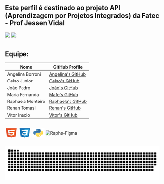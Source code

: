 ## Este perfil é destinado ao projeto API (Aprendizagem por Projetos Integrados) da Fatec - Prof Jessen Vidal 

<img src="https://github-readme-stats-wheat-two-53.vercel.app/api?username=equipeAdalove&theme=aura&hide_border=false&include_all_commits=false&count_private=false"  width="364px" /> <img src="https://github-readme-streak-stats.herokuapp.com/?user=equipeAdalove&theme=aura&hide_border=false"  width="400px" />

#
## Equipe:

| Nome | GitHub Profile |
| --- | --- |
|Angelina Borroni | [Angelina's GitHub](https://github.com/borroniff) |
| Celso Junior |  [Celso's GitHub](https://github.com/celsick) |
| João Pedro | [João's GitHub](https://github.com/JoaoPedroCava) | 
| Maria Fernanda |  [Mafe's GitHub](https://github.com/Madhs31) |
| Raphaela Monteiro | [Raphaela's GitHub](https://github.com/raphaelamonteiro) |
| Renan Tomasi |  [Renan's GitHub](https://github.com/renan21-tg) |
| Vitor Inacio | [Vitor's GitHub](https://github.com/VitorRibeiro024) | 

 
<div style="display: inline_block"><br>
  
  <img align="center" alt="Raphs-HTML" height="30" width="40" src="https://raw.githubusercontent.com/devicons/devicon/master/icons/html5/html5-original.svg">
  
  <img align="center" alt="Raphs-CSS" height="30" width="40" src="https://raw.githubusercontent.com/devicons/devicon/master/icons/css3/css3-original.svg">
  
  <img align="center" alt="Raphs-Python" height="30" width="40" src="https://raw.githubusercontent.com/devicons/devicon/master/icons/python/python-original.svg">
  <img align="center" alt="Raphs-Figma" height="30" width="40" src="https://cdn.jsdelivr.net/gh/devicons/devicon/icons/figma/figma-original.svg">      
</div>

###

##

<picture>
  <source media="(prefers-color-scheme: dark)" srcset="https://raw.githubusercontent.com/platane/platane/output/github-contribution-grid-snake-dark.svg">
  <source media="(prefers-color-scheme: light)" srcset="https://raw.githubusercontent.com/platane/platane/output/github-contribution-grid-snake.svg">
  <img alt="github contribution grid snake animation" src="https://raw.githubusercontent.com/platane/platane/output/github-contribution-grid-snake.svg">
</picture>
